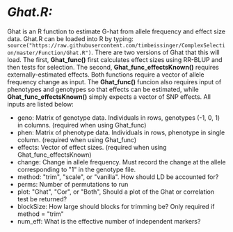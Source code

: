#  ***Ghat.R:***
Ghat is an R function to estimate G-hat from allele frequency and effect size data. Ghat.R can be loaded into R by typing: `source("https://raw.githubusercontent.com/timbeissinger/ComplexSelection/master/Function/Ghat.R")`. There are two versions of Ghat that this will load. The first, **Ghat_func()** first calculates effect sizes using RR-BLUP and then tests for selection. The second, **Ghat_func_effectsKnown()** requires externally-estimated effects. Both functions require a vector of allele frequency change as input. The **Ghat_func()** funcion also requires input of phenotypes and genotypes so that effects can be estimated, while **Ghat_func_effectsKnown()** simply expects a vector of SNP effects. All inputs are listed below:

* geno:   Matrix of genotype data. Individuals in rows, genotypes (-1, 0, 1) in columns. (required when using Ghat_func)
* phen:   Matrix of phenotype data. Individuals in rows, phenotype in single column. (required when using Ghat_func)
* effects: Vector of effect sizes. (required when using Ghat_func_effectsKnown)
* change: Change in allele frequency. Must record the change at the allele corresponding to "1" in the genotype file.
* method: "trim", "scale", or "vanilla". How should LD be accounted for?
* perms:  Number of permutations to run
* plot:   "Ghat", "Cor", or "Both", Should a plot of the Ghat or correlation test be returned?
* blockSize: How large should blocks for trimming be? Only required if method = "trim"
* num_eff: What is the effective number of independent markers?